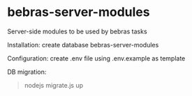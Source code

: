 # bebras-server-modules
Server-side modules to be used by bebras tasks

Installation:
create database bebras-server-modules

Configuration:
create .env file using .env.example as template

DB migration:
>nodejs migrate.js up